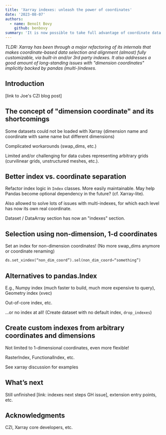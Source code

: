 ```yaml
---
title: 'Xarray indexes: unleash the power of coordinates'
date: '2023-08-07'
authors:
  - name: Benoît Bovy
    github: benbovy
summary: 'It is now possible to take full advantage of coordinate data via Xarray explicit and flexible indexes'
---
```


_TLDR: Xarray has been through a major refactoring of its internals that makes coordinate-based data selection and alignment (almost) fully customizable, via built-in and/or 3rd party indexes. It also addresses a good amount of long-standing issues with "dimension coordinates" implicitly backed by pandas (multi-)indexes._

## Introduction

[link to Joe's CZI blog post]

## The concept of "dimension coordinate" and its shortcomings 

Some datasets could not be loaded with Xarray (dimension name and coordinate with same name but different dimensions)

Complicated workarounds (swap_dims, etc.)

Limited and/or challenging for data cubes representing arbitrary grids (curvilinear grids, unstructured meshes, etc.).

## Better index vs. coordinate separation

Refactor index logic in `Index` classes. More easily maintainable. May help Pandas become optional dependency in the future? (cf. Xarray-lite).

Also allowed to solve lots of issues with multi-indexes, for which each level has now its own real coordinate.

Dataset / DataArray section has now an "indexes" section. 

## Selection using non-dimension, 1-d coordinates

Set an index for non-dimension coordinates! (No more swap_dims anymore or coordinate renaming)

```python
ds.set_xindex(“non_dim_coord”).sel(non_dim_coord=“something”)
```

## Alternatives to pandas.Index

E.g., Numpy index (much faster to build, much more expensive to query), Geometry index (xvec)

Out-of-core index, etc.

...or no index at all! (Create dataset with no default index, ``drop_indexes``)

## Create custom indexes from arbitrary coordinates and dimensions

Not limited to 1-dimensional coordinates, even more flexible!

RasterIndex, FunctionalIndex, etc.

See xarray discussion for examples

## What’s next

Still unfinished [link: indexes next steps GH issue], extension entry points, etc.

## Acknowledgments 

CZI, Xarray core developers, etc.
